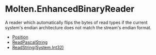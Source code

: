 ﻿  
# Molten.EnhancedBinaryReader
A reader which automatically flips the bytes of read types if the current system's endian architecture does not match the stream's endian format.
  
*  [Position](docs/Molten.IO/Molten/EnhancedBinaryReader/Position.md)  
*  [ReadPascalString](docs/Molten.IO/Molten/EnhancedBinaryReader/ReadPascalString.md)  
*  [ReadString(System.Int32)](docs/Molten.IO/Molten/EnhancedBinaryReader/ReadString.md)